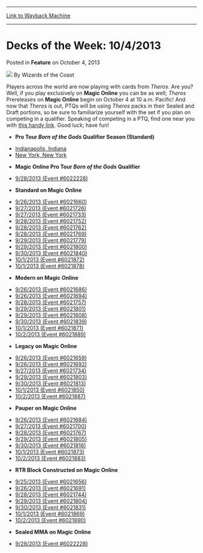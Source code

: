 
---
[Link to Wayback Machine](https://web.archive.org/web/20220129103349/https://magic.wizards.com/en/articles/archive/feature/decks-week-1042013-2013-10-04)

[_metadata_:wayback_url]:- "https://magic.wizards.com/en/articles/archive/feature/decks-week-1042013-2013-10-04"
[_metadata_:wayback_raw_url]:- "https://web.archive.org/web/20220129103349id_/https://magic.wizards.com/en/articles/archive/feature/decks-week-1042013-2013-10-04"
[_metadata_:wayback_capture_timestamp]:- "2022-01-29 10:33:49+00:00"
[_metadata_:publish_date]:- "2013-10-04"
[_metadata_:description]:- "Players across the world are now playing with cards from Theros. Are you? Well, if you play exclusively on Magic Online you can be as well; Theros Prereleases on Magic Online begin on October 4 at 10 a.m. Pacific! And now that Theros is out, PTQs will be using Theros packs in their Sealed and Draft portions, so be sure to familiarize yourself with the set if you plan on"
[_metadata_:generator]:- "Drupal 7 (http://drupal.org)"
---


Decks of the Week: 10/4/2013
============================



 Posted in **Feature**
 on October 4, 2013 






![](https://media.magic.wizards.com/styles/auth_small/public/images/person/wizards_author.jpg)
By Wizards of the Coast












Players across the world are now playing with cards from *Theros*. Are you? Well, if you play exclusively on **Magic Online** you can be as well; *Theros* Prereleases on **Magic Online** begin on October 4 at 10 a.m. Pacific! And now that *Theros* is out, PTQs will be using *Theros* packs in their Sealed and Draft portions, so be sure to familiarize yourself with the set if you plan on competing in a qualifier. Speaking of competing in a PTQ, find one near you with [this handy link](https://www.wizards.com/Magic/TCG/Events.aspx?x=mtg/event/protour/qualifierlist#bog). Good luck; have fun! 


* **Pro Tour *Born of the Gods* Qualifier Season (Standard)**
+ [Indianapolis, Indiana](/en/articles/archive/event-coverage/pro-tour-qualifier-season-top-8-standard-decklists-2013-08-25)
+ [New York, New York](/en/articles/archive/event-coverage/pro-tour-qualifier-season-top-8-standard-decklists-2013-09-14-0)
* **Magic Online Pro Tour *Born of the Gods* Qualifier**
+ [9/28/2013 (Event #6022228)](http://www.wizards.com/Magic/digital/MagicOnlineTourn.aspx?x=mtg/digital/magiconline/tourn/6022228)
* **Standard on Magic Online**
+ [9/26/2013 (Event #6021660)](http://archive.wizards.com/Magic/Digital/MagicOnlineTourn.aspx?x=mtg/digital/magiconline/tourn/6021660)
+ [9/27/2013 (Event #6021726)](http://archive.wizards.com/Magic/Digital/MagicOnlineTourn.aspx?x=mtg/digital/magiconline/tourn/6021726)
+ [9/27/2013 (Event #6021733)](http://archive.wizards.com/Magic/Digital/MagicOnlineTourn.aspx?x=mtg/digital/magiconline/tourn/6021733)
+ [9/28/2013 (Event #6021752)](http://archive.wizards.com/Magic/Digital/MagicOnlineTourn.aspx?x=mtg/digital/magiconline/tourn/6021752)
+ [9/28/2013 (Event #6021762)](http://archive.wizards.com/Magic/Digital/MagicOnlineTourn.aspx?x=mtg/digital/magiconline/tourn/6021762)
+ [9/28/2013 (Event #6021769)](http://archive.wizards.com/Magic/Digital/MagicOnlineTourn.aspx?x=mtg/digital/magiconline/tourn/6021769)
+ [9/29/2013 (Event #6021779)](http://archive.wizards.com/Magic/Digital/MagicOnlineTourn.aspx?x=mtg/digital/magiconline/tourn/6021779)
+ [9/29/2013 (Event #6021800)](http://archive.wizards.com/Magic/Digital/MagicOnlineTourn.aspx?x=mtg/digital/magiconline/tourn/6021800)
+ [9/30/2013 (Event #6021840)](http://archive.wizards.com/Magic/Digital/MagicOnlineTourn.aspx?x=mtg/digital/magiconline/tourn/6021840)
+ [10/1/2013 (Event #6021872)](http://archive.wizards.com/Magic/Digital/MagicOnlineTourn.aspx?x=mtg/digital/magiconline/tourn/6021872)
+ [10/1/2013 (Event #6021878)](http://archive.wizards.com/Magic/Digital/MagicOnlineTourn.aspx?x=mtg/digital/magiconline/tourn/6021878)
* **Modern on Magic Online**
+ [9/26/2013 (Event #6021686)](http://archive.wizards.com/Magic/Digital/MagicOnlineTourn.aspx?x=mtg/digital/magiconline/tourn/6021686)
+ [9/26/2013 (Event #6021694)](http://archive.wizards.com/Magic/Digital/MagicOnlineTourn.aspx?x=mtg/digital/magiconline/tourn/6021694)
+ [9/28/2013 (Event #6021757)](http://archive.wizards.com/Magic/Digital/MagicOnlineTourn.aspx?x=mtg/digital/magiconline/tourn/6021757)
+ [9/29/2013 (Event #6021801)](http://archive.wizards.com/Magic/Digital/MagicOnlineTourn.aspx?x=mtg/digital/magiconline/tourn/6021801)
+ [9/29/2013 (Event #6021808)](http://archive.wizards.com/Magic/Digital/MagicOnlineTourn.aspx?x=mtg/digital/magiconline/tourn/6021808)
+ [9/30/2013 (Event #6021839)](http://archive.wizards.com/Magic/Digital/MagicOnlineTourn.aspx?x=mtg/digital/magiconline/tourn/6021839)
+ [10/1/2013 (Event #6021871)](http://archive.wizards.com/Magic/Digital/MagicOnlineTourn.aspx?x=mtg/digital/magiconline/tourn/6021871)
+ [10/2/2013 (Event #6021889)](http://archive.wizards.com/Magic/Digital/MagicOnlineTourn.aspx?x=mtg/digital/magiconline/tourn/6021889)
* **Legacy on Magic Online**
+ [9/26/2013 (Event #6021659)](http://archive.wizards.com/Magic/Digital/MagicOnlineTourn.aspx?x=mtg/digital/magiconline/tourn/6021659)
+ [9/26/2013 (Event #6021692)](http://archive.wizards.com/Magic/Digital/MagicOnlineTourn.aspx?x=mtg/digital/magiconline/tourn/6021692)
+ [9/27/2013 (Event #6021734)](http://archive.wizards.com/Magic/Digital/MagicOnlineTourn.aspx?x=mtg/digital/magiconline/tourn/6021734)
+ [9/29/2013 (Event #6021803)](http://archive.wizards.com/Magic/Digital/MagicOnlineTourn.aspx?x=mtg/digital/magiconline/tourn/6021803)
+ [9/30/2013 (Event #6021813)](http://archive.wizards.com/Magic/Digital/MagicOnlineTourn.aspx?x=mtg/digital/magiconline/tourn/6021813)
+ [10/1/2013 (Event #6021850)](http://archive.wizards.com/Magic/Digital/MagicOnlineTourn.aspx?x=mtg/digital/magiconline/tourn/6021850)
+ [10/2/2013 (Event #6021887)](http://archive.wizards.com/Magic/Digital/MagicOnlineTourn.aspx?x=mtg/digital/magiconline/tourn/6021887)
* **Pauper on Magic Online**
+ [9/26/2013 (Event #6021684)](http://archive.wizards.com/Magic/Digital/MagicOnlineTourn.aspx?x=mtg/digital/magiconline/tourn/6021684)
+ [9/27/2013 (Event #6021700)](http://archive.wizards.com/Magic/Digital/MagicOnlineTourn.aspx?x=mtg/digital/magiconline/tourn/6021700)
+ [9/28/2013 (Event #6021767)](http://archive.wizards.com/Magic/Digital/MagicOnlineTourn.aspx?x=mtg/digital/magiconline/tourn/6021767)
+ [9/29/2013 (Event #6021805)](http://archive.wizards.com/Magic/Digital/MagicOnlineTourn.aspx?x=mtg/digital/magiconline/tourn/6021805)
+ [9/30/2013 (Event #6021818)](http://archive.wizards.com/Magic/Digital/MagicOnlineTourn.aspx?x=mtg/digital/magiconline/tourn/6021818)
+ [10/1/2013 (Event #6021873)](http://archive.wizards.com/Magic/Digital/MagicOnlineTourn.aspx?x=mtg/digital/magiconline/tourn/6021873)
+ [10/2/2013 (Event #6021883)](http://archive.wizards.com/Magic/Digital/MagicOnlineTourn.aspx?x=mtg/digital/magiconline/tourn/6021883)
* **RTR Block Constructed on Magic Online**
+ [9/25/2013 (Event #6021656)](http://archive.wizards.com/Magic/Digital/MagicOnlineTourn.aspx?x=mtg/digital/magiconline/tourn/6021656)
+ [9/26/2013 (Event #6021691)](http://archive.wizards.com/Magic/Digital/MagicOnlineTourn.aspx?x=mtg/digital/magiconline/tourn/6021691)
+ [9/28/2013 (Event #6021744)](http://archive.wizards.com/Magic/Digital/MagicOnlineTourn.aspx?x=mtg/digital/magiconline/tourn/6021744)
+ [9/29/2013 (Event #6021804)](http://archive.wizards.com/Magic/Digital/MagicOnlineTourn.aspx?x=mtg/digital/magiconline/tourn/6021804)
+ [9/30/2013 (Event #6021831)](http://archive.wizards.com/Magic/Digital/MagicOnlineTourn.aspx?x=mtg/digital/magiconline/tourn/6021831)
+ [10/1/2013 (Event #6021869)](http://archive.wizards.com/Magic/Digital/MagicOnlineTourn.aspx?x=mtg/digital/magiconline/tourn/6021869)
+ [10/2/2013 (Event #6021890)](http://archive.wizards.com/Magic/Digital/MagicOnlineTourn.aspx?x=mtg/digital/magiconline/tourn/6021890)
* **Sealed MMA on Magic Online**
+ [9/28/2013 (Event #6022228)](http://archive.wizards.com/Magic/Digital/MagicOnlineTourn.aspx?x=mtg/digital/magiconline/tourn/6022228)






